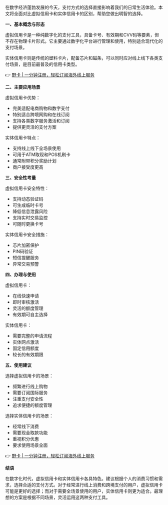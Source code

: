 在数字经济蓬勃发展的今天，支付方式的选择直接影响着我们的日常生活体验。本文将全面对比虚拟信用卡和实体信用卡的区别，帮助您做出明智的选择。

**一、基本概念与形态**

虚拟信用卡是一种纯数字化的支付工具，具备卡号、有效期和CVV码等要素，但不存在物理卡片形式。它主要通过数字化平台进行管理和使用，特别适合现代化的支付场景。

实体信用卡则是传统的塑料卡片，配备芯片和磁条，可以同时应对线上线下各类支付场景，是目前最普及的信用卡类型。

👉 [野卡 | 一分钟注册，轻松订阅海外线上服务](https://bit.ly/bewildcard)

**二、主要应用场景**

虚拟信用卡优势：
- 完美适配电商购物和数字支付
- 特别适合跨境网购和在线订阅
- 支持各类数字服务激活和订阅
- 提供更灵活的支付方案

实体信用卡特点：
- 支持线上线下全场景使用
- 可用于ATM取现和POS机刷卡
- 通常附带积分奖励计划
- 商户接受度更高

**三、安全性考量**

虚拟信用卡安全特性：
- 支持动态验证码
- 可生成临时卡号
- 降低信息泄露风险
- 支持实时交易监控
- 可随时更换卡号

实体信用卡安全措施：
- 芯片加密保护
- PIN码验证
- 短信提醒服务
- 异常交易预警

**四、办理与使用**

虚拟信用卡：
- 在线快速申请
- 即时审核激活
- 灵活的额度管理
- 有效期可自主选择

实体信用卡：
- 需要完整的申请流程
- 实体网点激活
- 固定信用额度
- 较长的有效期限

**五、使用建议**

选择虚拟信用卡的场景：
- 频繁进行线上购物
- 需要订阅国际服务
- 注重支付安全性
- 追求便捷的额度管理

选择实体信用卡的场景：
- 经常线下消费
- 需要现金取款功能
- 重视积分优惠
- 要求使用场景全面

👉 [野卡 | 一分钟注册，轻松订阅海外线上服务](https://bit.ly/bewildcard)

**结语**

在数字化时代，虚拟信用卡和实体信用卡各具特色。建议根据个人的消费习惯和需求，选择合适的支付方式。对于经常进行线上消费和跨境支付的用户，虚拟信用卡可能是更好的选择；而对于需要全场景使用的用户，实体信用卡则更为适合。最理想的方案是根据不同场景，灵活运用这两种支付工具。